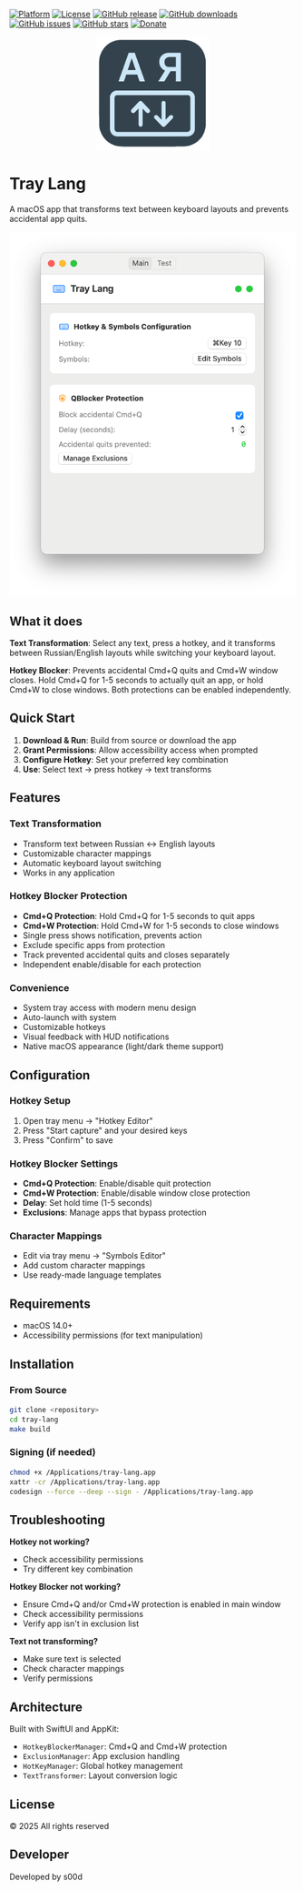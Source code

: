 [![Platform](https://img.shields.io/badge/platform-macOS-blue?style=for-the-badge)](https://github.com/s00d/tray-lang)
[![License](https://img.shields.io/badge/license-All%20Rights%20Reserved-red?style=for-the-badge)](https://github.com/s00d/tray-lang)
[![GitHub release](https://img.shields.io/github/v/release/s00d/tray-lang?style=for-the-badge)](https://github.com/s00d/tray-lang/releases)
[![GitHub downloads](https://img.shields.io/github/downloads/s00d/tray-lang/total?style=for-the-badge)](https://github.com/s00d/tray-lang/releases)
[![GitHub issues](https://img.shields.io/badge/github-issues-orange?style=for-the-badge)](https://github.com/s00d/tray-lang/issues)
[![GitHub stars](https://img.shields.io/badge/github-stars-yellow?style=for-the-badge)](https://github.com/s00d/tray-lang/stargazers)
[![Donate](https://img.shields.io/badge/Donate-Donationalerts-ff4081?style=for-the-badge)](https://www.donationalerts.com/r/s00d88)

<div align="center">
  <img src="assets/logo_small-min.png" alt="Tray Lang Logo" width="200">
</div>

# Tray Lang

A macOS app that transforms text between keyboard layouts and prevents accidental app quits.

![Tray Lang App](assets/app-min.png)

## What it does

**Text Transformation**: Select any text, press a hotkey, and it transforms between Russian/English layouts while switching your keyboard layout.

**Hotkey Blocker**: Prevents accidental Cmd+Q quits and Cmd+W window closes. Hold Cmd+Q for 1-5 seconds to actually quit an app, or hold Cmd+W to close windows. Both protections can be enabled independently.

## Quick Start

1. **Download & Run**: Build from source or download the app
2. **Grant Permissions**: Allow accessibility access when prompted
3. **Configure Hotkey**: Set your preferred key combination
4. **Use**: Select text → press hotkey → text transforms

## Features

### Text Transformation
- Transform text between Russian ↔ English layouts
- Customizable character mappings
- Automatic keyboard layout switching
- Works in any application

### Hotkey Blocker Protection
- **Cmd+Q Protection**: Hold Cmd+Q for 1-5 seconds to quit apps
- **Cmd+W Protection**: Hold Cmd+W for 1-5 seconds to close windows
- Single press shows notification, prevents action
- Exclude specific apps from protection
- Track prevented accidental quits and closes separately
- Independent enable/disable for each protection

### Convenience
- System tray access with modern menu design
- Auto-launch with system
- Customizable hotkeys
- Visual feedback with HUD notifications
- Native macOS appearance (light/dark theme support)

## Configuration

### Hotkey Setup
1. Open tray menu → "Hotkey Editor"
2. Press "Start capture" and your desired keys
3. Press "Confirm" to save

### Hotkey Blocker Settings
- **Cmd+Q Protection**: Enable/disable quit protection
- **Cmd+W Protection**: Enable/disable window close protection
- **Delay**: Set hold time (1-5 seconds)
- **Exclusions**: Manage apps that bypass protection

### Character Mappings
- Edit via tray menu → "Symbols Editor"
- Add custom character mappings
- Use ready-made language templates

## Requirements

- macOS 14.0+
- Accessibility permissions (for text manipulation)

## Installation

### From Source
```bash
git clone <repository>
cd tray-lang
make build
```

### Signing (if needed)
```bash
chmod +x /Applications/tray-lang.app
xattr -cr /Applications/tray-lang.app
codesign --force --deep --sign - /Applications/tray-lang.app
```

## Troubleshooting

**Hotkey not working?**
- Check accessibility permissions
- Try different key combination

**Hotkey Blocker not working?**
- Ensure Cmd+Q and/or Cmd+W protection is enabled in main window
- Check accessibility permissions
- Verify app isn't in exclusion list

**Text not transforming?**
- Make sure text is selected
- Check character mappings
- Verify permissions

## Architecture

Built with SwiftUI and AppKit:
- `HotkeyBlockerManager`: Cmd+Q and Cmd+W protection
- `ExclusionManager`: App exclusion handling
- `HotKeyManager`: Global hotkey management
- `TextTransformer`: Layout conversion logic

## License

© 2025 All rights reserved

## Developer

Developed by s00d
